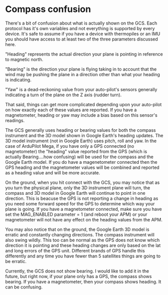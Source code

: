 # Compass confusion #

There's a bit of confusion about what is actually shown on the GCS. Each protocol has it's own variables and not everything is supported by every device. It's safe to assume if you have a device with thermopiles or an IMU you should have access to at least two of the three parameters discussed here.

"Heading" represents the actual direction your plane is pointing in reference to magnetic north.

"Bearing" is the direction your plane is flying taking in to account that the wind may be pushing the plane in a direction other than what your heading is indicating.

"Yaw" is a dead-reckoning value from your auto-pilot's sensors generally indicating a turn of the plane on the Z axis (rudder turn).

That said, things can get more complicated depending upon your auto-pilot on how exactly each of these values are reported. If you have a magnetometer, heading or yaw may include a bias based on this sensor's readings.

The GCS generally uses heading or bearing values for both the compass instrument and the 3D model shown in Google Earth's heading updates. The 3D model instrument (not in Google Earth) uses pitch, roll and yaw. In the case of ArduPilot Mega, if you have only a GPS connected (no magnetometer) the "heading" value reported from the GPS (which is actually Bearing....how confusing) will be used for the compass and the Google Earth model. If you do have a magenetometer connected then the GPS heading and the magnetometer values will be combined and reported as a heading value and will be more accurate.

On the ground, when you hit connect with the GCS, you may notice that as you turn the physical plane, only the 3D instrument plane will turn, the compass and 3D model in Google Earth will continue to point in one direction. This is beacuse the GPS is not reporting a change in heading as you need some forward speed for the GPS to determine which way your plane is going. If you have a magnetometer connected, make sure you have set the MAG\_ENABLED parameter = 1 (and reboot your APM) or your magnetometer will not have any effect on the heading values from the APM.

You may also notice that on the ground, the Google Earth 3D model is erratic and constantly changing directions. The compass instrument will also swing wildly. This too can be normal as the GPS does not know which direction it is pointing and these heading changes are only based on the lat and long errors of the GPS unit. Different brands of GPS handle this differently and any time you have fewer than 5 satellites things are going to be erratic.

Currently, the GCS does not show bearing. I would like to add it in the future, but right now, if your plane only has a GPS, the compass shows bearing. If you have a magnetometer, then your compass shows heading. It can be confusing.